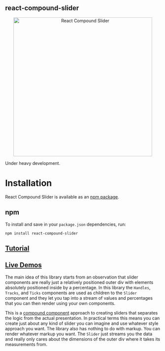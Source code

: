 ## react-compound-slider

<div style="text-align:center;">
  <a href="https://sghall.github.io/react-compound-slider/#/getting-started/tutorial" target="\_parent"><img src="https://user-images.githubusercontent.com/4615775/30073462-b9d80d4a-9222-11e7-8f90-1524b76ab178.png" alt="React Compound Slider" style="width:450px;"/></a>
</div>

Under heavy development.

# Installation

React Compound Slider is available as an [npm package](https://www.npmjs.org/package/react-compound-slider).

## npm

To install and save in your `package.json` dependencies, run:

```
npm install react-compound-slider
```

## [Tutorial](https://goo.gl/8nCBqt)

## [Live Demos](https://goo.gl/RsrByr)

The main idea of this library starts from an observation that slider components are really just a relatively positioned outer div with elements absolutely positioned inside by a percentage.
In this library the `Handles`, `Tracks`, and `Ticks` components are used as children to the `Slider` component and they let you tap into a stream of values and percentages that you can then render using your own components.

This is a [compound component](https://www.youtube.com/watch?v=hEGg-3pIHlE) approach to creating sliders that separates the logic from the actual presentation.
In practical terms this means you can create just about any kind of slider you can imagine and use whatever style approach you want.
The library also has nothing to do with markup.  You can render whatever markup you want.
The `Slider` just streams you the data and really only cares about the dimensions of the outer div where it takes its measurements from.

